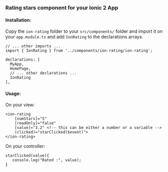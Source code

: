 ### Rating stars component for your Ionic 2 App
#### Installation:
Copy the `ion-rating` folder to your `src/components/` folder and import it on your `app.module.ts` and add `IonRating` to the declarations arrays.

```
// ... other imports ...
import { IonRating } from '../components/ion-rating/ion-rating';
```
```
declarations: [
  MyApp,
  HomePage,
  // ... other declarations ...
  IonRating
],
```

#### Usage:
On your view:
```
<ion-rating
    [numStars]="5"
    [readOnly]="false"
    [value]="3.2" <!-- this can be either a number or a variable -->
    (clicked)="starClicked($event)">
</ion-rating>
```
On your controller:
```
starClicked(value){
   console.log("Rated :", value);
}
```

